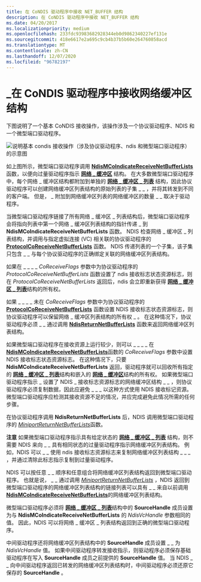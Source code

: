 ```yaml
---
title: 在 CoNDIS 驱动程序中接收 NET_BUFFER 结构
description: 在 CoNDIS 驱动程序中接收 NET_BUFFER 结构
ms.date: 04/20/2017
ms.localizationpriority: medium
ms.openlocfilehash: 233fdc93983682928344eb0d9862340227ef131e
ms.sourcegitcommit: 418e6617e2a695c9cb4b37b5b60e264760858acd
ms.translationtype: MT
ms.contentlocale: zh-CN
ms.lasthandoff: 12/07/2020
ms.locfileid: "96782197"
---
```

# <a name="receiving-net_buffer-structures-in-condis-drivers"></a>\_在 CoNDIS 驱动程序中接收网络缓冲区结构





下图说明了一个基本 CoNDIS 接收操作，该操作涉及一个协议驱动程序、NDIS 和一个微型端口驱动程序。

![说明基本 condis 接收操作（涉及协议驱动程序、ndis 和微型端口驱动程序）的示意图](images/netbuffercoreceive.png)

如上图所示，微型端口驱动程序调用 [**NdisMCoIndicateReceiveNetBufferLists**](/windows-hardware/drivers/ddi/ndis/nf-ndis-ndismcoindicatereceivenetbufferlists) 函数，以便向过量驱动程序指示 [**网络 \_ 缓冲区**](/windows-hardware/drivers/ddi/ndis/ns-ndis-_net_buffer) 结构。 在大多数微型端口驱动程序中，每个网络 \_ 缓冲区结构都附加到单独的 [**网络 \_ 缓冲区 \_ 列表**](/windows-hardware/drivers/ddi/ndis/ns-ndis-_net_buffer_list) 结构，因此协议驱动程序可以创建网络缓冲区列表结构的原始列表的子集 \_ \_ ，并将其转发到不同的客户端。 但是， \_ 附加到网络缓冲区列表的网络缓冲区的数量 \_ \_ 取决于驱动程序。

当微型端口驱动程序链接了所有网络 \_ 缓冲区 \_ 列表结构后，微型端口驱动程序会将指向列表中第一个网络 \_ 缓冲区列表结构的指针传递 \_ 到 **NdisMCoIndicateReceiveNetBufferLists** 函数。 NDIS 检查网络 \_ 缓冲区 \_ 列表结构，并调用与指定虚拟连接 (VC) 相关联的协议驱动程序的 [**ProtocolCoReceiveNetBufferLists**](/windows-hardware/drivers/ddi/ndis/nc-ndis-protocol_co_receive_net_buffer_lists) 函数。 NDIS 传递列表的一个子集，该子集只包含 \_ \_ 与每个协议驱动程序的正确绑定关联的网络缓冲区列表结构。

如果在 \_ \_ \_ \_ *CoReceiveFlags* 参数中为协议驱动程序的 *ProtocolCoReceiveNetBufferLists* 函数设置了 ndis 接收标志状态资源标志，则在 *ProtocolCoReceiveNetBufferLists* 返回后，ndis 会立即重新获得 [**网络 \_ 缓冲区 \_ 列表**](/windows-hardware/drivers/ddi/ndis/ns-ndis-_net_buffer_list)结构的所有权。

如果 \_ \_ \_ \_ 未在 *CoReceiveFlags* 参数中为协议驱动程序的 [**ProtocolCoReceiveNetBufferLists**](/windows-hardware/drivers/ddi/ndis/nc-ndis-protocol_co_receive_net_buffer_lists) 函数设置 NDIS 接收标志状态资源标志，则协议驱动程序可以保留网络 \_ 缓冲区列表结构的所有权 \_ 。 在这种情况下，协议驱动程序必须 \_ \_ 通过调用 [**NdisReturnNetBufferLists**](/windows-hardware/drivers/ddi/ndis/nf-ndis-ndisreturnnetbufferlists) 函数来返回网络缓冲区列表结构。

如果微型端口驱动程序在接收资源上运行较少，则可以 \_ \_ \_ \_ 在 [**NdisMCoIndicateReceiveNetBufferLists**](/windows-hardware/drivers/ddi/ndis/nf-ndis-ndismcoindicatereceivenetbufferlists)函数的 *CoReceiveFlags* 参数中设置 NDIS 接收标志状态资源标志。 在这种情况下，只要 **NdisMCoIndicateReceiveNetBufferLists** 返回，驱动程序就可以回收所有指定的 [**网络 \_ 缓冲区 \_ 列表**](/windows-hardware/drivers/ddi/ndis/ns-ndis-_net_buffer_list)结构和嵌入的 [**网络 \_ 缓冲区**](/windows-hardware/drivers/ddi/ndis/ns-ndis-_net_buffer)结构的所有权。 如果微型端口驱动程序指示 \_ 设置了 NDIS \_ 接收标志资源标志的网络缓冲区结构 \_ \_ ，则协议驱动程序必须复制数据，因此应避免 \_ \_ \_ 以这种方式使用 NDIS 接收标记资源。 微型端口驱动程序应检测其接收资源不足的情况，并应完成避免此情况所需的任何步骤。

在协议驱动程序调用 **NdisReturnNetBufferLists** 后，NDIS 调用微型端口驱动程序的 [*MiniportReturnNetBufferLists*](/windows-hardware/drivers/ddi/ndis/nc-ndis-miniport_return_net_buffer_lists)函数。

**注意**  如果微型端口驱动程序指示具有给定状态的 [**网络 \_ 缓冲区 \_ 列表**](/windows-hardware/drivers/ddi/ndis/ns-ndis-_net_buffer_list) 结构，则不需要 NDIS 来向 \_ \_ 具有相同状态的过量驱动程序指示网络缓冲区列表结构。 例如，NDIS 可以 \_ \_ 使用 ndis 接收标志资源标志来复制网络缓冲区列表结构 \_ \_ \_ ，并通过清除此标志指示复制到过量驱动程序。

 

NDIS 可以按任意 \_ \_ 顺序和任意组合将网络缓冲区列表结构返回到微型端口驱动程序。 也就是说， \_ \_ 通过调用 [*MiniportReturnNetBufferLists*](/windows-hardware/drivers/ddi/ndis/nc-ndis-miniport_return_net_buffer_lists) ，NDIS 返回到微型端口驱动程序的网络缓冲区列表结构的链接列表可以具有 \_ \_ 来自以前调用 [**NdisMCoIndicateReceiveNetBufferLists**](/windows-hardware/drivers/ddi/ndis/nf-ndis-ndismcoindicatereceivenetbufferlists)的网络缓冲区列表结构。

微型端口驱动程序必须将 [**网络 \_ 缓冲区 \_ 列表**](/windows-hardware/drivers/ddi/ndis/ns-ndis-_net_buffer_list)结构中的 **SourceHandle** 成员设置为与 **NdisMCoIndicateReceiveNetBufferLists** 的 *NdisVcHandle* 参数相同的值。 因此，NDIS 可以将网络 \_ 缓冲区 \_ 列表结构返回到正确的微型端口驱动程序。

中间驱动程序还将网络缓冲区列表结构中的 **SourceHandle** 成员设置 \_ \_ 为 *NdisVcHandle* 值。 如果中间驱动程序转发接收指示，则驱动程序必须保存基础驱动程序在写入 **SourceHandle** 成员之前提供的 **SourceHandle** 值。 当 NDIS \_ \_ 向中间驱动程序返回已转发的网络缓冲区列表结构时，中间驱动程序必须还原它保存的 **SourceHandle** 。

 

